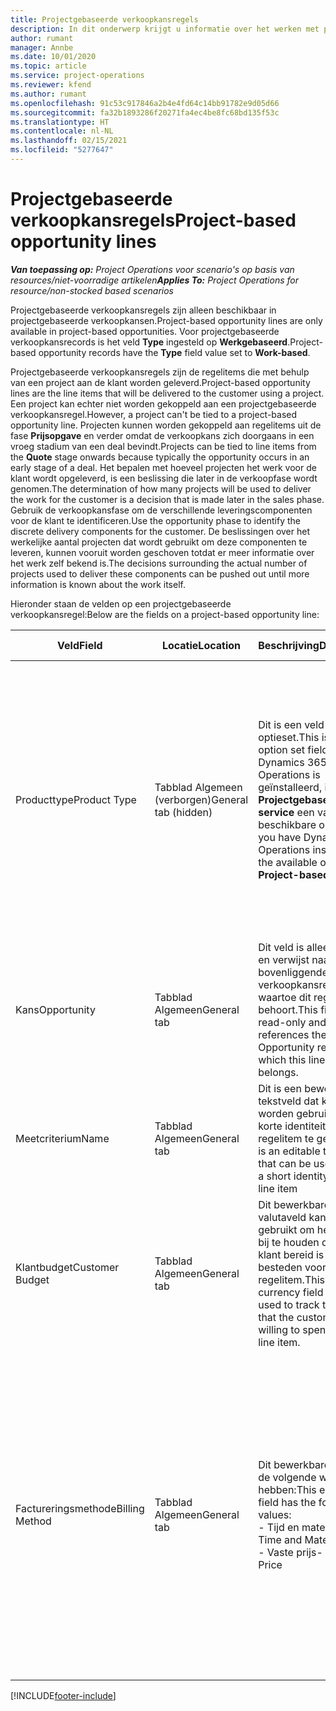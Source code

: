 ```yaml
---
title: Projectgebaseerde verkoopkansregels
description: In dit onderwerp krijgt u informatie over het werken met projectgebaseerde verkoopkansregels.
author: rumant
manager: Annbe
ms.date: 10/01/2020
ms.topic: article
ms.service: project-operations
ms.reviewer: kfend
ms.author: rumant
ms.openlocfilehash: 91c53c917846a2b4e4fd64c14bb91782e9d05d66
ms.sourcegitcommit: fa32b1893286f20271fa4ec4be8fc68bd135f53c
ms.translationtype: HT
ms.contentlocale: nl-NL
ms.lasthandoff: 02/15/2021
ms.locfileid: "5277647"
---
```

# <a name="project-based-opportunity-lines"></a><span data-ttu-id="65a2f-103">Projectgebaseerde verkoopkansregels</span><span class="sxs-lookup"><span data-stu-id="65a2f-103">Project-based opportunity lines</span></span>

<span data-ttu-id="65a2f-104">_**Van toepassing op:** Project Operations voor scenario's op basis van resources/niet-voorradige artikelen_</span><span class="sxs-lookup"><span data-stu-id="65a2f-104">_**Applies To:** Project Operations for resource/non-stocked based scenarios_</span></span>


<span data-ttu-id="65a2f-105">Projectgebaseerde verkoopkansregels zijn alleen beschikbaar in projectgebaseerde verkoopkansen.</span><span class="sxs-lookup"><span data-stu-id="65a2f-105">Project-based opportunity lines are only available in project-based opportunities.</span></span> <span data-ttu-id="65a2f-106">Voor projectgebaseerde verkoopkansrecords is het veld **Type** ingesteld op **Werkgebaseerd**.</span><span class="sxs-lookup"><span data-stu-id="65a2f-106">Project-based opportunity records have the **Type** field value set to **Work-based**.</span></span>

<span data-ttu-id="65a2f-107">Projectgebaseerde verkoopkansregels zijn de regelitems die met behulp van een project aan de klant worden geleverd.</span><span class="sxs-lookup"><span data-stu-id="65a2f-107">Project-based opportunity lines are the line items that will be delivered to the customer using a project.</span></span> <span data-ttu-id="65a2f-108">Een project kan echter niet worden gekoppeld aan een projectgebaseerde verkoopkansregel.</span><span class="sxs-lookup"><span data-stu-id="65a2f-108">However, a project can't be tied to a project-based opportunity line.</span></span> <span data-ttu-id="65a2f-109">Projecten kunnen worden gekoppeld aan regelitems uit de fase **Prijsopgave** en verder omdat de verkoopkans zich doorgaans in een vroeg stadium van een deal bevindt.</span><span class="sxs-lookup"><span data-stu-id="65a2f-109">Projects can be tied to line items from the **Quote** stage onwards because typically the opportunity occurs in an early stage of a deal.</span></span> <span data-ttu-id="65a2f-110">Het bepalen met hoeveel projecten het werk voor de klant wordt opgeleverd, is een beslissing die later in de verkoopfase wordt genomen.</span><span class="sxs-lookup"><span data-stu-id="65a2f-110">The determination of how many projects will be used to deliver the work for the customer is a decision that is made later in the sales phase.</span></span> <span data-ttu-id="65a2f-111">Gebruik de verkoopkansfase om de verschillende leveringscomponenten voor de klant te identificeren.</span><span class="sxs-lookup"><span data-stu-id="65a2f-111">Use the opportunity phase to identify the discrete delivery components for the customer.</span></span> <span data-ttu-id="65a2f-112">De beslissingen over het werkelijke aantal projecten dat wordt gebruikt om deze componenten te leveren, kunnen vooruit worden geschoven totdat er meer informatie over het werk zelf bekend is.</span><span class="sxs-lookup"><span data-stu-id="65a2f-112">The decisions surrounding the actual number of projects used to deliver these components can be pushed out until more information is known about the work itself.</span></span>

<span data-ttu-id="65a2f-113">Hieronder staan de velden op een projectgebaseerde verkoopkansregel:</span><span class="sxs-lookup"><span data-stu-id="65a2f-113">Below are the fields on a project-based opportunity line:</span></span>

| <span data-ttu-id="65a2f-114">**Veld**</span><span class="sxs-lookup"><span data-stu-id="65a2f-114">**Field**</span></span> | <span data-ttu-id="65a2f-115">**Locatie**</span><span class="sxs-lookup"><span data-stu-id="65a2f-115">**Location**</span></span> | <span data-ttu-id="65a2f-116">**Beschrijving**</span><span class="sxs-lookup"><span data-stu-id="65a2f-116">**Description**</span></span> | <span data-ttu-id="65a2f-117">**Downstreamimpact**</span><span class="sxs-lookup"><span data-stu-id="65a2f-117">**Downstream impact**</span></span> |
| --- | --- | --- | --- |
| <span data-ttu-id="65a2f-118">Producttype</span><span class="sxs-lookup"><span data-stu-id="65a2f-118">Product Type</span></span> | <span data-ttu-id="65a2f-119">Tabblad Algemeen (verborgen)</span><span class="sxs-lookup"><span data-stu-id="65a2f-119">General tab (hidden)</span></span> | <span data-ttu-id="65a2f-120">Dit is een veld uit de optieset.</span><span class="sxs-lookup"><span data-stu-id="65a2f-120">This is an option set field.</span></span> <span data-ttu-id="65a2f-121">Als Dynamics 365 Project Operations is geïnstalleerd, is **Projectgebaseerde service** een van de beschikbare opties.</span><span class="sxs-lookup"><span data-stu-id="65a2f-121">If you have Dynamics 365 Operations installed, one the available options is, **Project-based service**.</span></span>  | <span data-ttu-id="65a2f-122">De waarde van dit veld is ingesteld op **Projectgebaseerde service** wanneer u de projectgebaseerde verkoopkansregel maakt vanuit het projectgebaseerde regelraster van de verkoopkans.</span><span class="sxs-lookup"><span data-stu-id="65a2f-122">The value of this field is set to **Project-based service** when you create the project-based opportunity line from the project-based lines grid on the Opportunity.</span></span> <br> <span data-ttu-id="65a2f-123">Als u deze waarde wijzigt of overschrijft, wordt de projectfunctionaliteit niet ingeschakeld voor uw projectgebaseerde regelitems.</span><span class="sxs-lookup"><span data-stu-id="65a2f-123">If you change or override this value, the project functionality won't be enabled on your project-based line items.</span></span> |
| <span data-ttu-id="65a2f-124">Kans</span><span class="sxs-lookup"><span data-stu-id="65a2f-124">Opportunity</span></span> | <span data-ttu-id="65a2f-125">Tabblad Algemeen</span><span class="sxs-lookup"><span data-stu-id="65a2f-125">General tab</span></span> | <span data-ttu-id="65a2f-126">Dit veld is alleen-lezen en verwijst naar de bovenliggende verkoopkansrecord waartoe dit regelitem behoort.</span><span class="sxs-lookup"><span data-stu-id="65a2f-126">This field is read-only and references the parent Opportunity record to which this line item belongs.</span></span> | <span data-ttu-id="65a2f-127">Er is geen downstreamimpact van dit veld.</span><span class="sxs-lookup"><span data-stu-id="65a2f-127">There is no downstream impact of this field.</span></span> |
| <span data-ttu-id="65a2f-128">Meetcriterium</span><span class="sxs-lookup"><span data-stu-id="65a2f-128">Name</span></span> | <span data-ttu-id="65a2f-129">Tabblad Algemeen</span><span class="sxs-lookup"><span data-stu-id="65a2f-129">General tab</span></span> | <span data-ttu-id="65a2f-130">Dit is een bewerkbaar tekstveld dat kan worden gebruikt om een korte identiteit aan dit regelitem te geven.</span><span class="sxs-lookup"><span data-stu-id="65a2f-130">This is an editable text field that can be used to give a short identity to this line item</span></span> | <span data-ttu-id="65a2f-131">Deze waarde wordt overgedragen naar de prijsopgaveregel wanneer u een prijsopgave maakt vanuit deze verkoopkans</span><span class="sxs-lookup"><span data-stu-id="65a2f-131">This value is carried over to the quote line when you create a quote from this opportunity</span></span> |
| <span data-ttu-id="65a2f-132">Klantbudget</span><span class="sxs-lookup"><span data-stu-id="65a2f-132">Customer Budget</span></span> | <span data-ttu-id="65a2f-133">Tabblad Algemeen</span><span class="sxs-lookup"><span data-stu-id="65a2f-133">General tab</span></span> | <span data-ttu-id="65a2f-134">Dit bewerkbare valutaveld kan worden gebruikt om het bedrag bij te houden dat de klant bereid is te besteden voor dit regelitem.</span><span class="sxs-lookup"><span data-stu-id="65a2f-134">This editable currency field can be used to track the amount that the customer is willing to spend for this line item.</span></span> | <span data-ttu-id="65a2f-135">Deze waarde wordt overgedragen naar het bijbehorende veld op de prijsopgaveregel wanneer u een prijsopgave maakt vanuit deze verkoopkans</span><span class="sxs-lookup"><span data-stu-id="65a2f-135">This value is carried over to the corresponding field on the quote line when you create a quote from this opportunity</span></span> |
| <span data-ttu-id="65a2f-136">Factureringsmethode</span><span class="sxs-lookup"><span data-stu-id="65a2f-136">Billing Method</span></span> | <span data-ttu-id="65a2f-137">Tabblad Algemeen</span><span class="sxs-lookup"><span data-stu-id="65a2f-137">General tab</span></span> | <span data-ttu-id="65a2f-138">Dit bewerkbare veld kan de volgende waarden hebben:</span><span class="sxs-lookup"><span data-stu-id="65a2f-138">This editable field has the following values:</span></span></br><span data-ttu-id="65a2f-139">- Tijd en materiaal</span><span class="sxs-lookup"><span data-stu-id="65a2f-139">- Time and Material</span></span></br><span data-ttu-id="65a2f-140">- Vaste prijs</span><span class="sxs-lookup"><span data-stu-id="65a2f-140">- Fixed Price</span></span> | <span data-ttu-id="65a2f-141">Deze waarde wordt overgedragen naar het bijbehorende veld op de prijsopgaveregel wanneer u een prijsopgave maakt vanuit deze verkoopkans.</span><span class="sxs-lookup"><span data-stu-id="65a2f-141">This value is carried over to the corresponding field on the quote line when you create a quote from this opportunity.</span></span> <span data-ttu-id="65a2f-142">Nadat de prijsopgaveregel is gemaakt, is het veld vergrendeld en kan het niet worden gewijzigd.</span><span class="sxs-lookup"><span data-stu-id="65a2f-142">After the quote line is created, the field is locked and can't be changed.</span></span> <span data-ttu-id="65a2f-143">Wijs deze veldwaarde zo nauwkeurig mogelijk toe.</span><span class="sxs-lookup"><span data-stu-id="65a2f-143">Assign this field value as accurately as possible.</span></span> <span data-ttu-id="65a2f-144">Als u de waarde van dit veld op de prijsopgaveregel moet wijzigen, verwijdert u de prijsopgaveregel en maakt u deze opnieuw.</span><span class="sxs-lookup"><span data-stu-id="65a2f-144">If you need to change the value of this field on the quote line, delete and re-create the quote line.</span></span> |


[!INCLUDE[footer-include](../includes/footer-banner.md)]